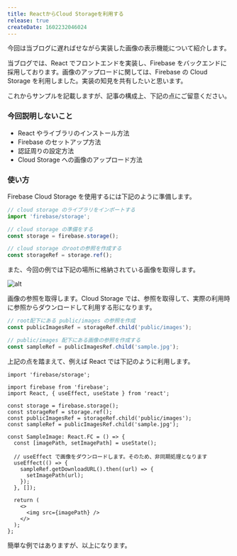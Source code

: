 ```yaml
---
title: ReactからCloud Storageを利用する
release: true
createDate: 1602232046024
---
```


今回は当ブログに遅ればせながら実装した画像の表示機能について紹介します。

当ブログでは、React でフロントエンドを実装し、Firebase をバックエンドに採用しております。画像のアップロードに関しては、Firebase の Cloud Storage を利用しました。実装の知見を共有したいと思います。

これからサンプルを記載しますが、記事の構成上、下記の点にご留意ください。

### 今回説明しないこと

- React やライブラリのインストール方法
- Firebase のセットアップ方法
- 認証周りの設定方法
- Cloud Storage への画像のアップロード方法

### 使い方

Firebase Cloud Storage を使用するには下記のように準備します。

```ts
// cloud storage のライブラリをインポートする
import 'firebase/storage';

// cloud storage の準備をする
const storage = firebase.storage();

// cloud storage のrootの参照を作成する
const storageRef = storage.ref();
```

また、今回の例では下記の場所に格納されている画像を取得します。

![alt](https://firebasestorage.googleapis.com/v0/b/hosonokotaro-blog.appspot.com/o/public%2Fimages%2FsdkkCvuFVYCgG0Ge7CAQ%2Fsample.png?alt=media&token=b9cfd067-059b-4f4b-bf1e-23f2dcb7e58f)

画像の参照を取得します。Cloud Storage では、参照を取得して、実際の利用時に参照からダウンロードして利用する形になります。

```ts
// root配下にある public/images の参照を作成
const publicImagesRef = storageRef.child('public/images');

// public/images 配下にある画像の参照を作成する
const sampleRef = publicImagesRef.child('sample.jpg');
```

上記の点を踏まえて、例えば React では下記のように利用します。

```tsx
import 'firebase/storage';

import firebase from 'firebase';
import React, { useEffect, useState } from 'react';

const storage = firebase.storage();
const storageRef = storage.ref();
const publicImagesRef = storageRef.child('public/images');
const sampleRef = publicImagesRef.child('sample.jpg');

const SampleImage: React.FC = () => {
  const [imagePath, setImagePath] = useState();

  // useEffect で画像をダウンロードします。そのため、非同期処理となります
  useEffect(() => {
    sampleRef.getDownloadURL().then((url) => {
      setImagePath(url);
    });
  }, []);

  return (
    <>
      <img src={imagePath} />
    </>
  );
};
```

簡単な例ではありますが、以上になります。
